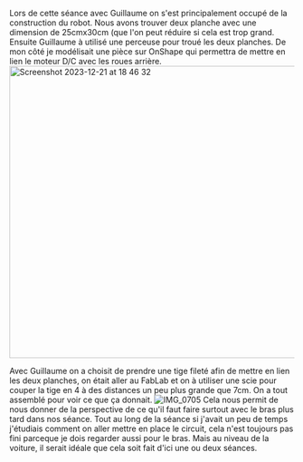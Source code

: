 Lors de cette séance avec Guillaume on s'est principalement occupé de la construction du robot. Nous avons trouver deux planche avec une dimension de 25cmx30cm (que l'on peut réduire si cela est trop grand. Ensuite Guillaume à utilisé une perceuse pour troué les deux planches. De mon côté je modélisait une pièce sur OnShape qui permettra de mettre en lien le moteur D/C avec les roues arrière.<img width="516" alt="Screenshot 2023-12-21 at 18 46 32" src="https://github.com/hbtounes/projet-Arduino-Bentounes-Cayla/assets/133774851/c81bb1c7-e1c8-485f-abfa-876d92a6eaab">

Avec Guillaume on a choisit de prendre une tige fileté afin de mettre en lien les deux planches, on était aller au FabLab et on à utiliser une scie pour couper la tige en 4 à des distances un peu plus grande que 7cm. On a tout assemblé pour voir ce que ça donnait.
![IMG_0705](https://github.com/hbtounes/projet-Arduino-Bentounes-Cayla/assets/133774851/65be4ee0-f459-4a46-bc13-313a4f0fe7b7)
Cela nous permit de nous donner de la perspective de ce qu'il faut faire surtout avec le bras plus tard dans nos séance.
Tout au long de la séance si j'avait un peu de temps j'étudiais comment on aller mettre en place le circuit, cela n'est toujours pas fini parceque je dois regarder aussi pour le bras. Mais au niveau de la voiture, il serait idéale que cela soit fait d'ici une ou deux séances.

